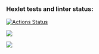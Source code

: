 ### Hexlet tests and linter status:
[![Actions Status](https://github.com/KermittheFroggg/java-project-71/workflows/hexlet-check/badge.svg)](https://github.com/KermittheFroggg/java-project-71/actions)

<a href="https://codeclimate.com/github/KermittheFroggg/java-project-71/maintainability"><img src="https://api.codeclimate.com/v1/badges/7006b56b17463b41cfbd/maintainability" /></a>

<a href="https://codeclimate.com/github/KermittheFroggg/java-project-71/test_coverage"><img src="https://api.codeclimate.com/v1/badges/7006b56b17463b41cfbd/test_coverage" /></a>